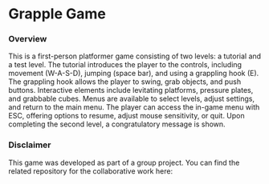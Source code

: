 <h1>Grapple Game</h1>
<h3>Overview</h3>
This is a first-person platformer game consisting of two levels: a tutorial and a test level. The tutorial introduces the player to the controls, including movement (W-A-S-D), jumping (space bar), and using a grappling hook (E). The grappling hook allows the player to swing, grab objects, and push buttons. Interactive elements include levitating platforms, pressure plates, and grabbable cubes. Menus are available to select levels, adjust settings, and return to the main menu. The player can access the in-game menu with ESC, offering options to resume, adjust mouse sensitivity, or quit. Upon completing the second level, a congratulatory message is shown.

<h3>Disclaimer</h3>
This game was developed as part of a group project. You can find the related repository for the collaborative work here: 
